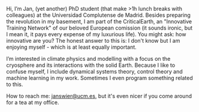Hi, I’m Jan, (yet another) PhD student (that make >1h lunch breaks with colleagues) at the Universidad Complutense de Madrid. Besides preparing the revolution in my basement, I am part of the CriticalEarth, an "Innovative Training Network" of our beloved European comission (it sounds ironic, but I mean it, it pays every expense of my luxurious life). You might ask: how innovative are you? The honest answer to this is: I don't know but I am enjoying myself - which is at least equally important.

I’m interested in climate physics and modelling with a focus on the cryosphere and its interactions with the solid Earth. Because I like to confuse myself, I include dynamical systems theory, control theory and machine learning in my work. Sometimes I even program something related to this.

How to reach me: janswier@ucm.es, but it's even nicer if you come around for a tea at my office.

<!---
JanJereczek/JanJereczek is a ✨ special ✨ repository because its `README.md` (this file) appears on your GitHub profile.
You can click the Preview link to take a look at your changes.
- 💞️ I’m looking to collaborate on ...
I’m currently learning ...

--->
